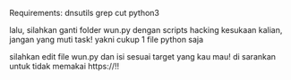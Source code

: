 Requirements:
dnsutils
grep
cut
python3

lalu, silahkan ganti folder wun.py dengan 
scripts hacking kesukaan kalian, jangan yang muti task! 
yakni cukup 1 file python saja

silahkan edit file wun.py dan isi sesuai target yang kau mau!
di sarankan untuk tidak memakai https://!!